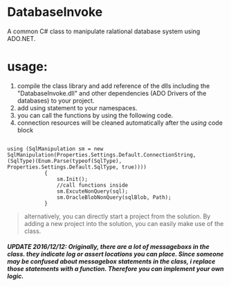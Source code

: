 # DatabaseInvoke
A common C# class to manipulate ralational database system using ADO.NET. 

# usage:
1. compile the class library and add reference of the dlls including the "DatabaseInvoke.dll" and other dependencies (ADO Drivers of the databases)
to your project.
2. add using statement to your namespaces.
3. you can call the functions by using the following code.
4. connection resources will be cleaned automatically after the *using* code block

<pre><code>
using (SqlManipulation sm = new SqlManipulation(Properties.Settings.Default.ConnectionString, (SqlType)(Enum.Parse(typeof(SqlType), Properties.Settings.Default.SqlType, true))))
            {
                sm.Init();
                //call functions inside
                sm.ExcuteNonQuery(sql);
                sm.OracleBlobNonQuery(sqlBlob, Path);
            }
</code></pre>

> alternatively, you can directly start a project from the solution. By adding a new project into the solution, you can easily make use of the class. 

##### UPDATE 2016/12/12: Originally, there are a lot of *messagebox*s in the class. they indicate log or assert locations you can place. Since someone may be confused about *messagebox* statements in the class, i replace those statements with a function. Therefore you can implement your own logic. 